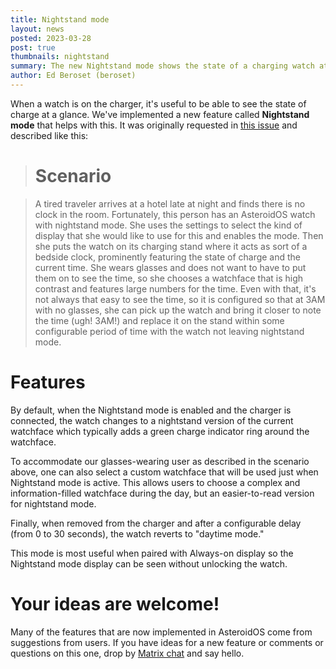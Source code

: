 ```yaml
---
title: Nightstand mode
layout: news
posted: 2023-03-28
post: true
thumbnails: nightstand
summary: The new Nightstand mode shows the state of a charging watch at a glance.
author: Ed Beroset (beroset)
---
```

When a watch is on the charger, it's useful to be able to see the state of charge at a glance.  We've implemented a new feature called **Nightstand mode** that helps with this.  It was originally requested in [this issue](https://github.com/AsteroidOS/asteroid/issues/151) and described like this:

># Scenario #

>A tired traveler arrives at a hotel late at night and finds there is no clock in the room.  Fortunately, this person has an AsteroidOS watch with nightstand mode.  She uses the settings to select the kind of display that she would like to use for this and enables the mode.  Then she puts the watch on its charging stand where it acts as sort of a bedside clock, prominently featuring the state of charge and the current time.  She wears glasses and does not want to have to put them on to see the time, so she chooses a watchface that is high contrast and features large numbers for the time.  Even with that, it's not always that easy to see the time, so it is configured so that at 3AM with no glasses, she can pick up the watch and bring it closer to note the time (ugh!  3AM!) and replace it on the stand within some configurable period of time with the watch not leaving nightstand mode.

# Features #
By default, when the Nightstand mode is enabled and the charger is connected, the watch changes to a nightstand version of the current watchface which typically adds a green charge indicator ring around the watchface.

To accommodate our glasses-wearing user as described in the scenario above, one can also select a custom watchface that will be used just when Nightstand mode is active.  This allows users to choose a complex and information-filled watchface during the day, but an easier-to-read version for nightstand mode.

Finally, when removed from the charger and after a configurable delay (from 0 to 30 seconds), the watch reverts to "daytime mode."

This mode is most useful when paired with Always-on display so the Nightstand mode display can be seen without unlocking the watch.

# Your ideas are welcome! #
Many of the features that are now implemented in AsteroidOS come from suggestions from users.  If you have ideas for a new feature or comments or questions on this one, drop by [Matrix chat](https://matrix.to/#/#Asteroid:matrix.org) and say hello.
